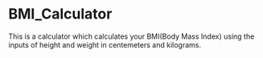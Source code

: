 # BMI_Calculator

This is a calculator which calculates your BMI(Body Mass Index) using the inputs of height and weight in centemeters and kilograms.
